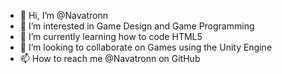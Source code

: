 - 👋 Hi, I’m @Navatronn
- 👀 I’m interested in Game Design and Game Programming
- 🌱 I’m currently learning how to code HTML5
- 💞️ I’m looking to collaborate on Games using the Unity Engine
- 📫 How to reach me @Navatronn on GitHub

<!---
Navatronn/Navatronn is a ✨ special ✨ repository because its `README.md` (this file) appears on your GitHub profile.
You can click the Preview link to take a look at your changes.
--->
